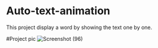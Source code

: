# Auto-text-animation
This project display a word by showing the text one by one.

#Project pic
![Screenshot (96)](https://user-images.githubusercontent.com/79846013/215515856-7139d2b6-039b-46ec-89f6-0f1931208fc0.png)
